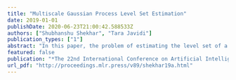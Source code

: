 ```yaml
---
title: "Multiscale Gaussian Process Level Set Estimation"
date: 2019-01-01
publishDate: 2020-06-23T21:00:42.588533Z
authors: ["Shubhanshu Shekhar", "Tara Javidi"]
publication_types: ["1"]
abstract: "In this paper, the problem of estimating the level set of a black-box function from noisy and expensive evaluation queries is considered. A new algorithm for this problem in the Bayesian framework with a Gaussian Process (GP) prior is proposed. The proposed algorithm employs a hierarchical sequence of partitions to explore different regions of the search space at varying levels of detail depending upon their proximity to the level set boundary. It is shown that this approach results in the algorithm having a low complexity implementation whose computational cost is significantly smaller than the existing algorithms for higher dimensional search space X. Furthermore, high probability bounds on a measure of discrepancy between the estimated level set and the true level set for the the proposed algorithm are obtained, which are shown to be strictly better than the existing guarantees for a large class of GPs.In the process, a tighter characterization of the information gain of the proposed algorithm is obtained which takes into account the structured nature of the evaluation points. This approach improves upon the existing technique of bounding the information gain with maximum information gain."
featured: false
publication: "*The 22nd International Conference on Artificial Intelligence and Statistics*"
url_pdf: "http://proceedings.mlr.press/v89/shekhar19a.html"
---
```


